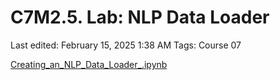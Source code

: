 # C7M2.5. Lab: NLP Data Loader

Last edited: February 15, 2025 1:38 AM
Tags: Course 07

[Creating_an_NLP_Data_Loader_.ipynb](C7M2%205%20Lab%20NLP%20Data%20Loader%2019a34eba1f3b803abb9efca992d39d35/Creating_an_NLP_Data_Loader_.ipynb)